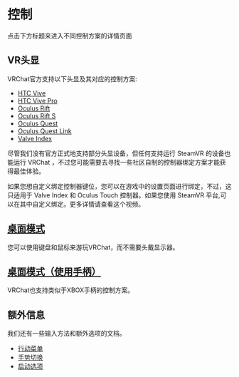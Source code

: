 # 控制

点击下方标题来进入不同控制方案的详情页面

## VR头显

VRChat官方支持以下头显及其对应的控制方案:

* [HTC Vive](#)
* [HTC Vive Pro](#)
* [Oculus Rift](#)
* [Oculus Rift S](#)
* [Oculus Quest](#)
* [Oculus Quest Link](#)
* [Valve Index](#)

尽管我们没有官方正式地支持部分头显设备，但任何支持运行 SteamVR 的设备也能运行 VRChat ，不过您可能需要去寻找一些社区自制的控制器绑定方案才能获得最佳体验。

如果您想自定义绑定控制器键位，您可以在游戏中的设置页面进行绑定，不过，这只适用于 Valve Index 和 Oculus Touch 控制器。如果您使用 SteamVR 平台,可以在其中自定义绑定。更多详情请查看这个视频。

## [桌面模式](#)

您可以使用键盘和鼠标来游玩VRChat，而不需要头戴显示器。

## [桌面模式（使用手柄）](#)

VRChat也支持类似于XBOX手柄的控制方案。

## 额外信息

我们还有一些输入方法和额外选项的文档。

* [行动菜单](#)
* [手势切换](#)
* [启动选项](#)
